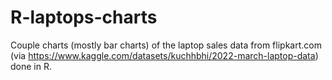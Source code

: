 # R-laptops-charts

Couple charts (mostly bar charts) of the laptop sales data from flipkart.com (via https://www.kaggle.com/datasets/kuchhbhi/2022-march-laptop-data) done in R.

